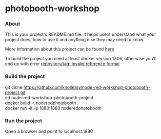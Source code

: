 photobooth-workshop
===================

### About

This is your project's README.md file. It helps users understand what your
project does, how to use it and anything else they may need to know.

More information about this project can be found [here](https://knolleary.net/node-red-workshop-photobooth/index.html)

To build the project you need at least docker version 17.06, otherwise you'll end up with error [repository/tag: invalid reference format](https://stackoverflow.com/questions/48848020/dockerfile-is-not-a-valid-repository-tag-invalid-reference-format)

### Build the project

git clone https://github.com/knolleary/node-red-workshop-photobooth-project.git  
cd node-red-workshop-photobooth-project  
docker build -t noderedphotobooth .  
docker run -it -p 1880:1880 noderedphotobooth

### Run the project
Open a browser and point to localhost:1880
